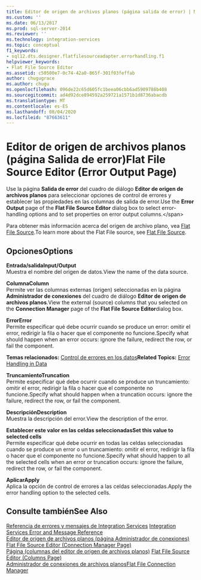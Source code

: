 ```yaml
---
title: Editor de origen de archivos planos (página salida de error) | Microsoft Docs
ms.custom: ''
ms.date: 06/13/2017
ms.prod: sql-server-2014
ms.reviewer: ''
ms.technology: integration-services
ms.topic: conceptual
f1_keywords:
- sql12.dts.designer.flatfilesourceadapter.errorhandling.f1
helpviewer_keywords:
- Flat File Source Editor
ms.assetid: c50500e7-0c74-42a0-865f-301f03feffab
author: chugugrace
ms.author: chugu
ms.openlocfilehash: 096de22c65d605fc1beea06cbb6ad5909788b408
ms.sourcegitcommit: ad4d92dce894592a259721a1571b1d8736abacdb
ms.translationtype: MT
ms.contentlocale: es-ES
ms.lasthandoff: 08/04/2020
ms.locfileid: "87663611"
---
```

# <a name="flat-file-source-editor-error-output-page"></a><span data-ttu-id="a3474-102">Editor de origen de archivos planos (página Salida de error)</span><span class="sxs-lookup"><span data-stu-id="a3474-102">Flat File Source Editor (Error Output Page)</span></span>
  <span data-ttu-id="a3474-103">Use la página **Salida de error** del cuadro de diálogo **Editor de origen de archivos planos** para seleccionar opciones de control de errores y establecer las propiedades en las columnas de salida de error.</span><span class="sxs-lookup"><span data-stu-id="a3474-103">Use the **Error Output** page of the **Flat File Source Editor** dialog box to select error-handling options and to set properties on error output columns.\</span></span>  
  
 <span data-ttu-id="a3474-104">Para obtener más información acerca del origen de archivo plano, vea [Flat File Source](data-flow/flat-file-source.md).</span><span class="sxs-lookup"><span data-stu-id="a3474-104">To learn more about the Flat File source, see [Flat File Source](data-flow/flat-file-source.md).</span></span>  
  
## <a name="options"></a><span data-ttu-id="a3474-105">Opciones</span><span class="sxs-lookup"><span data-stu-id="a3474-105">Options</span></span>  
 <span data-ttu-id="a3474-106">**Entrada/salida**</span><span class="sxs-lookup"><span data-stu-id="a3474-106">**Input/Output**</span></span>  
 <span data-ttu-id="a3474-107">Muestra el nombre del origen de datos.</span><span class="sxs-lookup"><span data-stu-id="a3474-107">View the name of the data source.</span></span>  
  
 <span data-ttu-id="a3474-108">**Columna**</span><span class="sxs-lookup"><span data-stu-id="a3474-108">**Column**</span></span>  
 <span data-ttu-id="a3474-109">Permite ver las columnas externas (origen) seleccionadas en la página **Administrador de conexiones** del cuadro de diálogo **Editor de origen de archivos planos**.</span><span class="sxs-lookup"><span data-stu-id="a3474-109">View the external (source) columns that you selected on the **Connection Manager** page of the **Flat File Source Editor**dialog box.</span></span>  
  
 <span data-ttu-id="a3474-110">**Error**</span><span class="sxs-lookup"><span data-stu-id="a3474-110">**Error**</span></span>  
 <span data-ttu-id="a3474-111">Permite especificar qué debe ocurrir cuando se produce un error: omitir el error, redirigir la fila o hacer que el componente no funcione.</span><span class="sxs-lookup"><span data-stu-id="a3474-111">Specify what should happen when an error occurs: ignore the failure, redirect the row, or fail the component.</span></span>  
  
 <span data-ttu-id="a3474-112">**Temas relacionados:** [Control de errores en los datos](data-flow/error-handling-in-data.md)</span><span class="sxs-lookup"><span data-stu-id="a3474-112">**Related Topics:** [Error Handling in Data](data-flow/error-handling-in-data.md)</span></span>  
  
 <span data-ttu-id="a3474-113">**Truncamiento**</span><span class="sxs-lookup"><span data-stu-id="a3474-113">**Truncation**</span></span>  
 <span data-ttu-id="a3474-114">Permite especificar qué debe ocurrir cuando se produce un truncamiento: omitir el error, redirigir la fila o hacer que el componente no funcione.</span><span class="sxs-lookup"><span data-stu-id="a3474-114">Specify what should happen when a truncation occurs: ignore the failure, redirect the row, or fail the component.</span></span>  
  
 <span data-ttu-id="a3474-115">**Descripción**</span><span class="sxs-lookup"><span data-stu-id="a3474-115">**Description**</span></span>  
 <span data-ttu-id="a3474-116">Muestra la descripción del error.</span><span class="sxs-lookup"><span data-stu-id="a3474-116">View the description of the error.</span></span>  
  
 <span data-ttu-id="a3474-117">**Establecer este valor en las celdas seleccionadas**</span><span class="sxs-lookup"><span data-stu-id="a3474-117">**Set this value to selected cells**</span></span>  
 <span data-ttu-id="a3474-118">Permite especificar qué debe ocurrir en todas las celdas seleccionadas cuando se produce un error o un truncamiento: omitir el error, redirigir la fila o hacer que el componente no funcione.</span><span class="sxs-lookup"><span data-stu-id="a3474-118">Specify what should happen to all the selected cells when an error or truncation occurs: ignore the failure, redirect the row, or fail the component.</span></span>  
  
 <span data-ttu-id="a3474-119">**Aplicar**</span><span class="sxs-lookup"><span data-stu-id="a3474-119">**Apply**</span></span>  
 <span data-ttu-id="a3474-120">Aplica la opción de control de errores a las celdas seleccionadas.</span><span class="sxs-lookup"><span data-stu-id="a3474-120">Apply the error handling option to the selected cells.</span></span>  
  
## <a name="see-also"></a><span data-ttu-id="a3474-121">Consulte también</span><span class="sxs-lookup"><span data-stu-id="a3474-121">See Also</span></span>  
 <span data-ttu-id="a3474-122">[Referencia de errores y mensajes de Integration Services](../../2014/integration-services/integration-services-error-and-message-reference.md) </span><span class="sxs-lookup"><span data-stu-id="a3474-122">[Integration Services Error and Message Reference](../../2014/integration-services/integration-services-error-and-message-reference.md) </span></span>  
 <span data-ttu-id="a3474-123">[Editor de origen de archivos planos &#40;página Administrador de conexiones&#41;](../../2014/integration-services/flat-file-source-editor-connection-manager-page.md) </span><span class="sxs-lookup"><span data-stu-id="a3474-123">[Flat File Source Editor &#40;Connection Manager Page&#41;](../../2014/integration-services/flat-file-source-editor-connection-manager-page.md) </span></span>  
 <span data-ttu-id="a3474-124">[Página &#40;columnas del editor de origen de archivos planos&#41;](../../2014/integration-services/flat-file-source-editor-columns-page.md) </span><span class="sxs-lookup"><span data-stu-id="a3474-124">[Flat File Source Editor &#40;Columns Page&#41;](../../2014/integration-services/flat-file-source-editor-columns-page.md) </span></span>  
 [<span data-ttu-id="a3474-125">Administrador de conexiones de archivos planos</span><span class="sxs-lookup"><span data-stu-id="a3474-125">Flat File Connection Manager</span></span>](connection-manager/file-connection-manager.md)  
  
  
